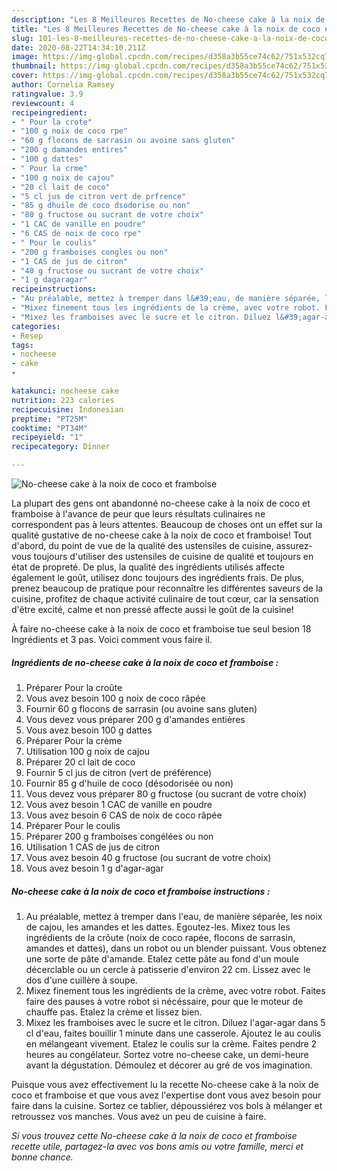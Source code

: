 ```yaml
---
description: "Les 8 Meilleures Recettes de No-cheese cake à la noix de coco et framboise"
title: "Les 8 Meilleures Recettes de No-cheese cake à la noix de coco et framboise"
slug: 101-les-8-meilleures-recettes-de-no-cheese-cake-a-la-noix-de-coco-et-framboise
date: 2020-08-22T14:34:10.211Z
image: https://img-global.cpcdn.com/recipes/d358a3b55ce74c62/751x532cq70/no-cheese-cake-a-la-noix-de-coco-et-framboise-photo-principale-de-la-recette.jpg
thumbnail: https://img-global.cpcdn.com/recipes/d358a3b55ce74c62/751x532cq70/no-cheese-cake-a-la-noix-de-coco-et-framboise-photo-principale-de-la-recette.jpg
cover: https://img-global.cpcdn.com/recipes/d358a3b55ce74c62/751x532cq70/no-cheese-cake-a-la-noix-de-coco-et-framboise-photo-principale-de-la-recette.jpg
author: Cornelia Ramsey
ratingvalue: 3.9
reviewcount: 4
recipeingredient:
- " Pour la crote"
- "100 g noix de coco rpe"
- "60 g flocons de sarrasin ou avoine sans gluten"
- "200 g damandes entires"
- "100 g dattes"
- " Pour la crme"
- "100 g noix de cajou"
- "20 cl lait de coco"
- "5 cl jus de citron vert de prfrence"
- "85 g dhuile de coco dsodorise ou non"
- "80 g fructose ou sucrant de votre choix"
- "1 CAC de vanille en poudre"
- "6 CAS de noix de coco rpe"
- " Pour le coulis"
- "200 g framboises congles ou non"
- "1 CAS de jus de citron"
- "40 g fructose ou sucrant de votre choix"
- "1 g dagaragar"
recipeinstructions:
- "Au préalable, mettez à tremper dans l&#39;eau, de manière séparée, les noix de cajou, les amandes et les dattes. Egoutez-les. Mixez tous les ingrédients de la crôute (noix de coco rapée, flocons de sarrasin, amandes et dattes), dans un robot ou un blender puissant. Vous obtenez une sorte de pâte d&#39;amande. Etalez cette pâte au fond d&#39;un moule décerclable ou un cercle à patisserie d&#39;environ 22 cm. Lissez avec le dos d&#39;une cuillère à soupe."
- "Mixez finement tous les ingrédients de la crème, avec votre robot. Faites faire des pauses à votre robot si nécéssaire, pour que le moteur de chauffe pas. Etalez la crème et lissez bien."
- "Mixez les framboises avec le sucre et le citron. Diluez l&#39;agar-agar dans 5 cl d&#39;eau, faites bouillir 1 minute dans une casserole. Ajoutez le au coulis en mélangeant vivement. Etalez le coulis sur la crème. Faites pendre 2 heures au congélateur. Sortez votre no-cheese cake, un demi-heure avant la dégustation. Démoulez et décorer au gré de vos imagination."
categories:
- Resep
tags:
- nocheese
- cake
- 

katakunci: nocheese cake  
nutrition: 223 calories
recipecuisine: Indonesian
preptime: "PT25M"
cooktime: "PT34M"
recipeyield: "1"
recipecategory: Dinner

---
```



![No-cheese cake à la noix de coco et framboise](https://img-global.cpcdn.com/recipes/d358a3b55ce74c62/751x532cq70/no-cheese-cake-a-la-noix-de-coco-et-framboise-photo-principale-de-la-recette.jpg)

La plupart des gens ont abandonné no-cheese cake à la noix de coco et framboise à l'avance de peur que leurs résultats culinaires ne correspondent pas à leurs attentes. Beaucoup de choses ont un effet sur la qualité gustative de no-cheese cake à la noix de coco et framboise! Tout d'abord, du point de vue de la qualité des ustensiles de cuisine, assurez-vous toujours d'utiliser des ustensiles de cuisine de qualité et toujours en état de propreté. De plus, la qualité des ingrédients utilisés affecte également le goût, utilisez donc toujours des ingrédients frais. De plus, prenez beaucoup de pratique pour reconnaître les différentes saveurs de la cuisine, profitez de chaque activité culinaire de tout cœur, car la sensation d'être excité, calme et non pressé affecte aussi le goût de la cuisine!

<!--inarticleads1-->

À faire no-cheese cake à la noix de coco et framboise tue seul besion 18 Ingrédients et 3 pas. Voici comment vous faire il.

##### Ingrédients de no-cheese cake à la noix de coco et framboise :

1. Préparer  Pour la croûte
1. Vous avez besoin 100 g noix de coco râpée
1. Fournir 60 g flocons de sarrasin (ou avoine sans gluten)
1. Vous devez vous préparer 200 g d&#39;amandes entières
1. Vous avez besoin 100 g dattes
1. Préparer  Pour la crème
1. Utilisation 100 g noix de cajou
1. Préparer 20 cl lait de coco
1. Fournir 5 cl jus de citron (vert de préférence)
1. Fournir 85 g d&#39;huile de coco (désodorisée ou non)
1. Vous devez vous préparer 80 g fructose (ou sucrant de votre choix)
1. Vous avez besoin 1 CAC de vanille en poudre
1. Vous avez besoin 6 CAS de noix de coco râpée
1. Préparer  Pour le coulis
1. Préparer 200 g framboises congélées ou non
1. Utilisation 1 CAS de jus de citron
1. Vous avez besoin 40 g fructose (ou sucrant de votre choix)
1. Vous avez besoin 1 g d&#39;agar-agar




<!--inarticleads2-->

##### No-cheese cake à la noix de coco et framboise instructions :

1. Au préalable, mettez à tremper dans l&#39;eau, de manière séparée, les noix de cajou, les amandes et les dattes. Egoutez-les. Mixez tous les ingrédients de la crôute (noix de coco rapée, flocons de sarrasin, amandes et dattes), dans un robot ou un blender puissant. Vous obtenez une sorte de pâte d&#39;amande. Etalez cette pâte au fond d&#39;un moule décerclable ou un cercle à patisserie d&#39;environ 22 cm. Lissez avec le dos d&#39;une cuillère à soupe.
1. Mixez finement tous les ingrédients de la crème, avec votre robot. Faites faire des pauses à votre robot si nécéssaire, pour que le moteur de chauffe pas. Etalez la crème et lissez bien.
1. Mixez les framboises avec le sucre et le citron. Diluez l&#39;agar-agar dans 5 cl d&#39;eau, faites bouillir 1 minute dans une casserole. Ajoutez le au coulis en mélangeant vivement. Etalez le coulis sur la crème. Faites pendre 2 heures au congélateur. Sortez votre no-cheese cake, un demi-heure avant la dégustation. Démoulez et décorer au gré de vos imagination.




<!--inarticleads1-->

<p>
Puisque vous avez effectivement lu la recette No-cheese cake à la noix de coco et framboise et que vous avez l'expertise dont vous avez besoin pour faire dans la cuisine. Sortez ce tablier, dépoussiérez vos bols à mélanger et retroussez vos manches. Vous avez un peu de cuisine à faire.
</p>

<p>
<i>Si vous trouvez cette No-cheese cake à la noix de coco et framboise recette utile, partagez-la avec vos bons amis ou votre famille, merci et bonne chance.</i>
</p>
